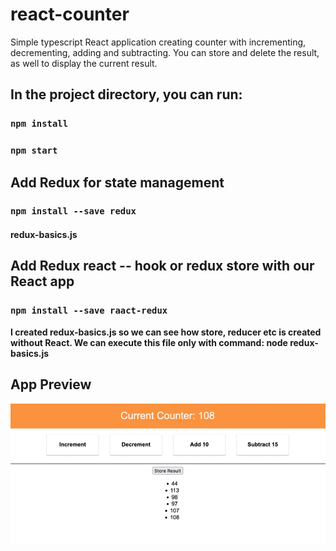 # react-counter
Simple typescript React application creating counter with incrementing, 
decrementing, adding and subtracting. You can store and delete the result, 
as well to display the current result.

## In the project directory, you can run:

### `npm install`
### `npm start`

## Add Redux for state management

### `npm install --save redux`

#### redux-basics.js

## Add Redux react -- hook or redux store with our React app

### `npm install --save raact-redux`


**I created redux-basics.js so we can see how store, reducer etc is created without React.
We can execute this file only with command: node redux-basics.js**

## App Preview

![img.png](img.png)
